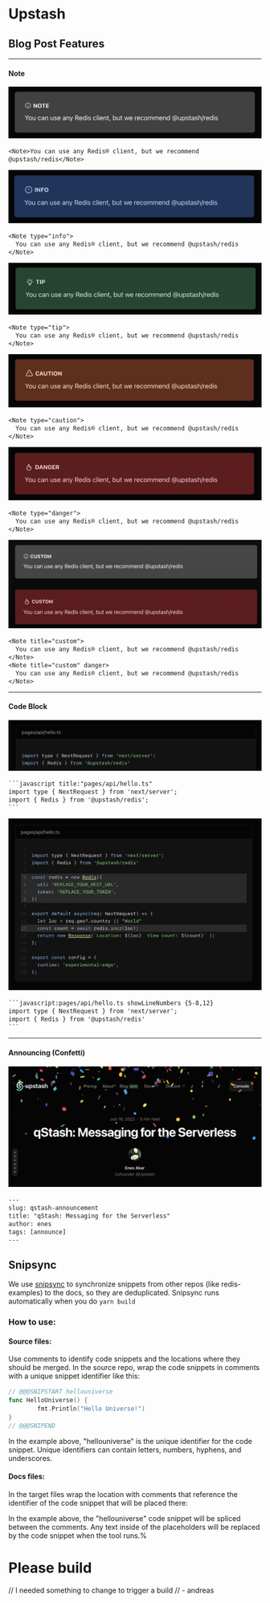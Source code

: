 # Upstash

## Blog Post Features

---

#### Note

![](public/readme/note-default.png)

```mdx
<Note>You can use any Redis® client, but we recommend @upstash/redis</Note>
```
 
![](public/readme/note-info.png)

```mdx
<Note type="info">
  You can use any Redis® client, but we recommend @upstash/redis
</Note>
```

![](public/readme/note-tip.png)

```mdx
<Note type="tip">
  You can use any Redis® client, but we recommend @upstash/redis
</Note>
```

![](public/readme/note-caution.png)

```mdx
<Note type="caution">
  You can use any Redis® client, but we recommend @upstash/redis
</Note>
```

![](public/readme/note-danger.png)

```mdx
<Note type="danger">
  You can use any Redis® client, but we recommend @upstash/redis
</Note>
```

![](public/readme/note-custom-title.png)

```mdx
<Note title="custom">
  You can use any Redis® client, but we recommend @upstash/redis
</Note>
<Note title="custom" danger>
  You can use any Redis® client, but we recommend @upstash/redis
</Note>
```

---

#### Code Block

![](public/readme/code-title.png)

````mdx
```javascript title:"pages/api/hello.ts"
import type { NextRequest } from 'next/server';
import { Redis } from '@upstash/redis';
```
````

![](public/readme/code-showLineNumber.png)

````mdx
```javascript:pages/api/hello.ts showLineNumbers {5-8,12}
import type { NextRequest } from 'next/server';
import { Redis } from '@upstash/redis'
```
````

---

#### Announcing (Confetti)

![](public/readme/announce.png)

```mdx
---
slug: qstash-announcement
title: "qStash: Messaging for the Serverless"
author: enes
tags: [announce]
---
```

## Snipsync

We use [snipsync](https://github.com/temporalio/snipsync) to synchronize snippets from other repos (like redis-examples) to the docs, so they are deduplicated.
Snipsync runs automatically when you do `yarn build`

### How to use:

#### Source files:

Use comments to identify code snippets and the locations where they should be merged.
In the source repo, wrap the code snippets in comments with a unique snippet identifier like this:

```go
// @@@SNIPSTART hellouniverse
func HelloUniverse() {
        fmt.Println("Hello Universe!")
}
// @@@SNIPEND
```

In the example above, "hellouniverse" is the unique identifier for the code snippet.
Unique identifiers can contain letters, numbers, hyphens, and underscores.

#### Docs files:

In the target files wrap the location with comments that reference the identifier of the code snippet that will be placed there:

<!--SNIPSTART hellouniverse-->
<!--SNIPEND-->

In the example above, the "hellouniverse" code snippet will be spliced between the comments. Any text inside of the placeholders will be replaced by the code snippet when the tool runs.%

# Please build

// I needed something to change to trigger a build
// - andreas
